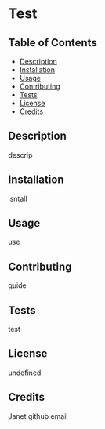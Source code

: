 # Test

  ## Table of Contents
  * [Description](#description)
  * [Installation](#installation)
  * [Usage](#usage)
  * [Contributing](#contributing)
  * [Tests](#tests)
  * [License](#license)
  * [Credits](#credits)

  ## Description
  descrip

  ## Installation
  isntall

  ## Usage
  use

  ## Contributing
  guide

  ## Tests
  test

  ## License
  undefined

  ## Credits
  Janet
  github
  email
